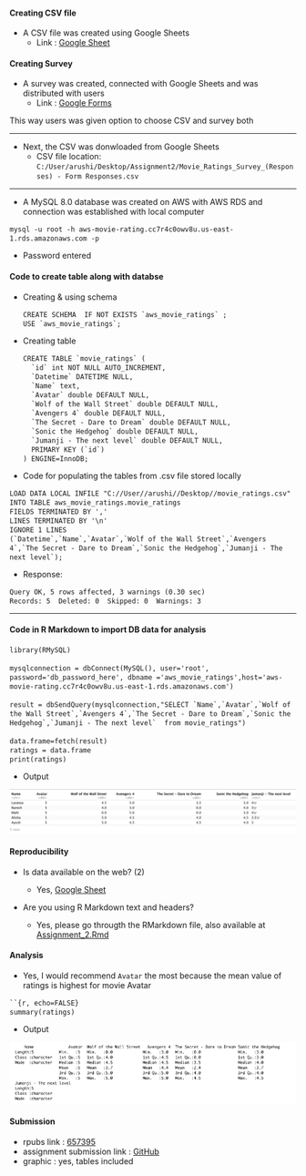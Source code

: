 #### Creating CSV file
- A CSV file was created using Google Sheets
  - Link : [Google Sheet](https://docs.google.com/spreadsheets/d/18ak4byfqrXkBLOweYUkbEacYKbMiJ02OVxWaqHhGmpc/edit?usp=sharing)

#### Creating Survey
- A survey was created, connected with Google Sheets and was distributed with users
  - Link : [Google Forms](https://docs.google.com/forms/d/e/1FAIpQLSddvCEvHNJcVBralIbEUWJ4QsAtLKNgajqnASqqAYjhuiJ35g/viewform?usp=sf_link)

This way users was given option to choose CSV and survey both

---

- Next, the CSV was donwloaded from Google Sheets
  - CSV file location: `C:/User/arushi/Desktop/Assignment2/Movie_Ratings_Survey_(Responses) - Form Responses.csv`

---
- A MySQL 8.0 database was created on AWS with AWS RDS and connection was established with local computer
```
mysql -u root -h aws-movie-rating.cc7r4c0owv8u.us-east-1.rds.amazonaws.com -p 
```
  - Password entered

#### Code to create table along with databse
- Creating & using schema
  ```
  CREATE SCHEMA  IF NOT EXISTS `aws_movie_ratings` ;
  USE `aws_movie_ratings`;
  ```
- Creating table

  ```
  CREATE TABLE `movie_ratings` (
    `id` int NOT NULL AUTO_INCREMENT,
    `Datetime` DATETIME NULL,
    `Name` text,
    `Avatar` double DEFAULT NULL,
    `Wolf of the Wall Street` double DEFAULT NULL,
    `Avengers 4` double DEFAULT NULL,
    `The Secret - Dare to Dream` double DEFAULT NULL,
    `Sonic the Hedgehog` double DEFAULT NULL,
    `Jumanji - The next level` double DEFAULT NULL,
    PRIMARY KEY (`id`)
  ) ENGINE=InnoDB;
  ```

- Code for populating the tables from .csv file stored locally
```
LOAD DATA LOCAL INFILE "C://User//arushi//Desktop//movie_ratings.csv" INTO TABLE aws_movie_ratings.movie_ratings  
FIELDS TERMINATED BY ','
LINES TERMINATED BY '\n'
IGNORE 1 LINES
(`Datetime`,`Name`,`Avatar`,`Wolf of the Wall Street`,`Avengers 4`,`The Secret - Dare to Dream`,`Sonic the Hedgehog`,`Jumanji - The next level`);
```
  - Response:
  ```
  Query OK, 5 rows affected, 3 warnings (0.30 sec)
  Records: 5  Deleted: 0  Skipped: 0  Warnings: 3
  ```
---
#### Code in R Markdown to import DB data for analysis
```{r}
library(RMySQL)

mysqlconnection = dbConnect(MySQL(), user='root', password='db_password_here', dbname ='aws_movie_ratings',host='aws-movie-rating.cc7r4c0owv8u.us-east-1.rds.amazonaws.com')

result = dbSendQuery(mysqlconnection,"SELECT `Name`,`Avatar`,`Wolf of the Wall Street`,`Avengers 4`,`The Secret - Dare to Dream`,`Sonic the Hedgehog`,`Jumanji - The next level`  from movie_ratings")

data.frame=fetch(result)
ratings = data.frame
print(ratings)
```
- Output

![](./images/r_mysql.png)

#### Reproducibility
- Is data available on the web? (2)
  - Yes, [Google Sheet](https://docs.google.com/spreadsheets/d/18ak4byfqrXkBLOweYUkbEacYKbMiJ02OVxWaqHhGmpc/edit?usp=sharing)
  
- Are you using R Markdown text and headers?
  - Yes, please go througth the RMarkdown file, also available at [Assignment_2.Rmd](https://github.com/Araisedtotwo/Assignment2/blob/master/Assignment_2.Rmd)

#### Analysis
- Yes, I would recommend `Avatar` the most because the mean value of ratings is highest for movie Avatar
```
``{r, echo=FALSE}
summary(ratings)
```
- Output

![](./images/mean.png)

#### Submission
- rpubs link :  [657395](https://rpubs.com/Araisedtotwo/657395)
- assignment submission link :  [GitHub](https://github.com/Araisedtotwo/Assignment2)
- graphic : yes, tables included
